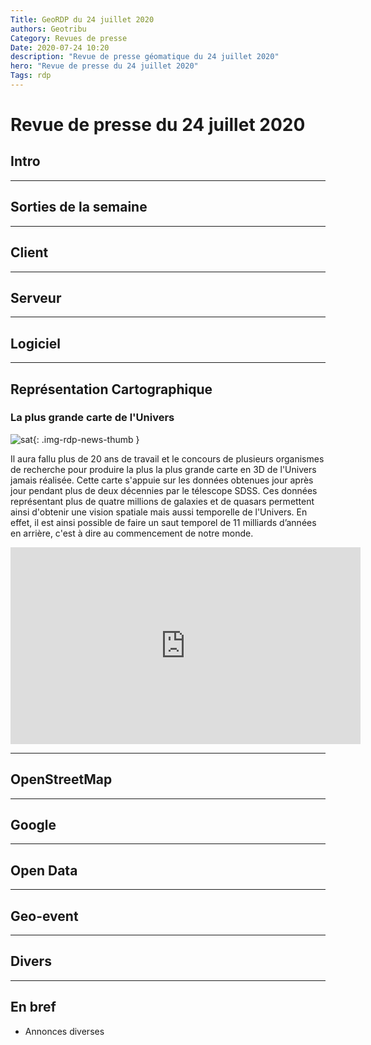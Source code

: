 ```yaml
---
Title: GeoRDP du 24 juillet 2020
authors: Geotribu
Category: Revues de presse
Date: 2020-07-24 10:20
description: "Revue de presse géomatique du 24 juillet 2020"
hero: "Revue de presse du 24 juillet 2020"
Tags: rdp
---
```


# Revue de presse du 24 juillet 2020

## Intro

----

## Sorties de la semaine

----

## Client

----

## Serveur

----

## Logiciel

----

## Représentation Cartographique

### La plus grande carte de l'Univers

![sat](https://cdn.geotribu.fr/img/logos-icones/divers/satellite.png){: .img-rdp-news-thumb }

Il aura fallu plus de 20 ans de travail et le concours de plusieurs organismes de recherche pour produire la plus la plus grande carte en 3D de l'Univers jamais réalisée. Cette carte s'appuie sur les données obtenues jour après jour pendant plus de deux décennies par le télescope SDSS. Ces données représentant plus de quatre millions de galaxies et de quasars permettent ainsi d'obtenir une vision spatiale mais aussi temporelle de l'Univers. En effet, il est ainsi possible de faire un saut temporel de 11 milliards d’années en arrière, c'est à dire au commencement de notre monde.

<iframe width="560" height="315" src="https://www.youtube.com/embed/KJJXbcf8kxA" frameborder="0" allow="accelerometer; autoplay; encrypted-media; gyroscope; picture-in-picture" allowfullscreen></iframe>

----

## OpenStreetMap

----

## Google

----

## Open Data

----

## Geo-event

----

## Divers

----

## En bref

- Annonces diverses
